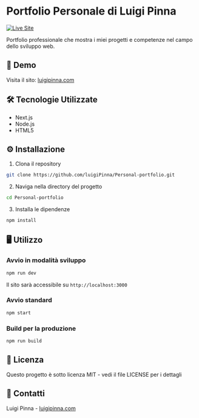 # Portfolio Personale di Luigi Pinna

[![Live Site](https://img.shields.io/badge/Live%20Site-luigipinna.com-blue)](https://luigipinna.com)

Portfolio professionale che mostra i miei progetti e competenze nel campo dello sviluppo web.

## 🚀 Demo

Visita il sito: [luigipinna.com](https://luigipinna.com)

## 🛠️ Tecnologie Utilizzate

- Next.js
- Node.js
- HTML5

## ⚙️ Installazione

1. Clona il repository
```bash
git clone https://github.com/luigiPinna/Personal-portfolio.git
```

2. Naviga nella directory del progetto
```bash
cd Personal-portfolio
```

3. Installa le dipendenze
```bash
npm install
```

## 🖥️ Utilizzo

### Avvio in modalità sviluppo
```bash
npm run dev
```
Il sito sarà accessibile su `http://localhost:3000`

### Avvio standard
```bash
npm start
```

### Build per la produzione
```bash
npm run build
```

## 📄 Licenza

Questo progetto è sotto licenza MIT - vedi il file LICENSE per i dettagli

## 📧 Contatti

Luigi Pinna - [luigipinna.com](https://luigipinna.com)